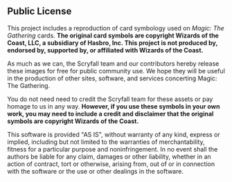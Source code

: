 ## Public License

This project includes a reproduction of card symbology used on _Magic: The Gathering_ cards. **The original card symbols are copyright Wizards of the Coast, LLC, a subsidiary of Hasbro, Inc. This project is not produced by, endorsed by, supported by, or affiliated with Wizards of the Coast.**

As much as we can, the Scryfall team and our contributors hereby release these images for free for public community use. We hope they will be useful in the production of other sites, software, and services concerting Magic: The Gathering.

You do not need need to credit the Scryfall team for these assets or pay homage to us in any way. **However, if you use these symbols in your own work, you may need to include a credit and disclaimer that the original symbols are copyright Wizards of the Coast.**

This software is provided "AS IS", without warranty of any kind, express or implied, including but not limited to the warranties of merchantability, fitness for a particular purpose and noninfringement. In no event shall the authors be liable for any claim, damages or other liability, whether in an action of contract, tort or otherwise, arising from, out of or in connection with the software or the use or other dealings in the software.
